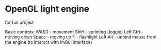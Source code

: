 # OpenGL light engine
for fun project

Basic controls:
WASD        - movement
Shift       - sprinting (toggle)
Left Ctrl   - moving down
Space       - moving up
F           - flashlight
Left Alt    - unbind mouse from the engine (to interact with ImGui interface)
